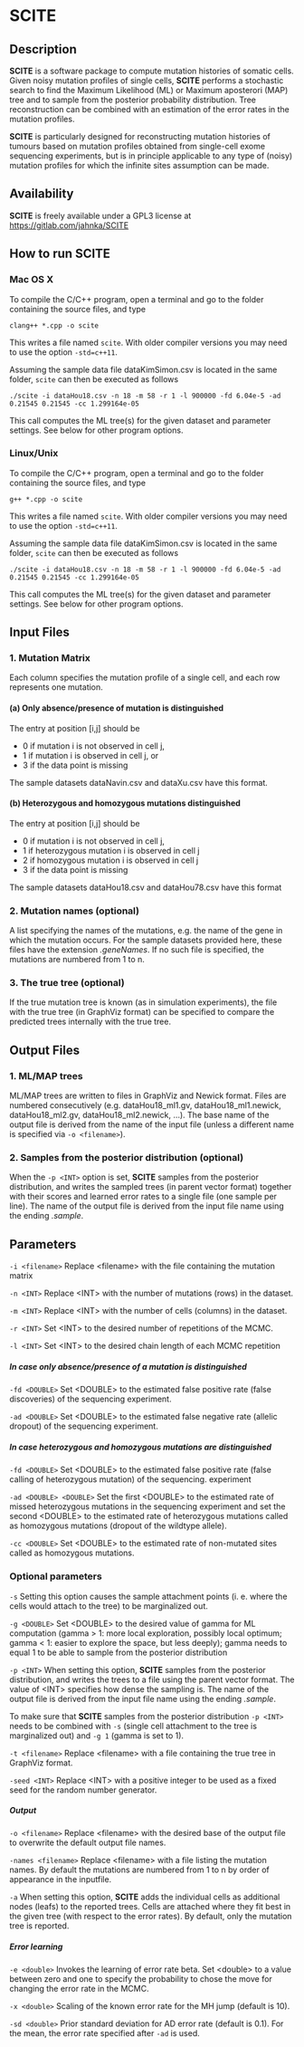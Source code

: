 # SCITE



## Description


**SCITE** is a software package to compute mutation histories of somatic cells.
Given noisy mutation profiles of single cells, **SCITE** performs a stochastic
search to find the Maximum Likelihood (ML) or Maximum aposterori (MAP) tree and to sample from the posterior
probability distribution. Tree reconstruction can be combined with an estimation
of the error rates in the mutation profiles.

**SCITE** is particularly designed for reconstructing mutation histories of
tumours based on mutation profiles obtained from single-cell exome sequencing experiments, but is in 
principle applicable to any type of (noisy) mutation profiles for which the
infinite sites assumption can be made.

## Availability

**SCITE** is freely available under a GPL3 license at https://gitlab.com/jahnka/SCITE

##    How to run **SCITE**



### Mac OS X

To compile the C/C++ program, open a terminal and go to the folder containing the source files, and type

	clang++ *.cpp -o scite

This writes a file named `scite`. With older compiler versions you may need to use the option `-std=c++11`.

Assuming the sample data file dataKimSimon.csv is located in the same folder, `scite` can then be executed as follows

	./scite -i dataHou18.csv -n 18 -m 58 -r 1 -l 900000 -fd 6.04e-5 -ad 0.21545 0.21545 -cc 1.299164e-05

This call computes the ML tree(s) for the given dataset and parameter settings. See below for other program options.

### Linux/Unix

To compile the C/C++ program, open a terminal and go to the folder containing the source files, and type

	g++ *.cpp -o scite
	
This writes a file named `scite`. With older compiler versions you may need to use the option `-std=c++11`.

Assuming the sample data file dataKimSimon.csv is located in the same folder, `scite` can then be executed as follows

	./scite -i dataHou18.csv -n 18 -m 58 -r 1 -l 900000 -fd 6.04e-5 -ad 0.21545 0.21545 -cc 1.299164e-05

This call computes the ML tree(s) for the given dataset and parameter settings. See below for other program options.

##  Input Files


### 1. Mutation Matrix


Each column specifies the mutation profile of a single cell, and each row
represents one mutation.

#### (a) Only absence/presence of mutation is distinguished
The entry at position [i,j] should be

* 0 if mutation i is not observed in cell j,
* 1 if mutation i is observed in cell j, or
* 3 if the data point is missing

The sample datasets dataNavin.csv and dataXu.csv have this format.	
#### (b) Heterozygous and homozygous mutations distinguished
The entry at position [i,j] should be

* 0 if mutation i is not observed in cell j,
* 1 if heterozygous mutation i is observed in cell j
* 2 if homozygous mutation i is observed in cell j
* 3 if the data point is missing

The sample datasets dataHou18.csv and dataHou78.csv have this format

### 2. Mutation names (optional)


A list specifying the names of the mutations, e.g. the name of the gene in which
the mutation occurs. For the sample datasets provided here, these files have the extension *.geneNames*. If no such file is specified, the mutations are numbered from 1 to n.

### 3. The true tree (optional)


If the true mutation tree is known (as in simulation experiments), the file with
the true tree (in GraphViz format) can be specified to compare the
predicted trees internally with the true tree.

##  Output Files

### 1. ML/MAP trees

ML/MAP trees are written to files in GraphViz and Newick format. Files are numbered
consecutively (e.g. dataHou18_ml1.gv, dataHou18_ml1.newick, dataHou18_ml2.gv, dataHou18_ml2.newick, ...). The base name of the output file is derived from the name of the input file (unless a different name is specified via `-o <filename>`).

### 2. Samples from the posterior distribution (optional)

When the `-p <INT>` option is set, **SCITE** samples from the posterior distribution, and writes the sampled trees (in parent vector format) together with their scores and learned error rates to a single file (one sample per line). The name of the output file is derived from the input file name using the ending *.sample*.



## Parameters

`-i <filename>`     Replace \<filename\> with the file containing the mutation matrix

`-n <INT>`  Replace \<INT\> with the number of mutations (rows) in the dataset.

`-m <INT>`  Replace \<INT\> with the  number of cells (columns) in the dataset.

`-r <INT>`  Set \<INT\> to the desired number of repetitions of the MCMC.

`-l <INT>`  Set \<INT\> to the desired chain length of each MCMC repetition



##### In case only absence/presence of a mutation is distinguished

`-fd <DOUBLE>` Set \<DOUBLE\> to the estimated false positive rate (false discoveries) of the sequencing experiment.

`-ad <DOUBLE>` Set \<DOUBLE\> to the estimated false negative rate (allelic dropout) of the sequencing experiment.

##### In case heterozygous and homozygous mutations are distinguished

`-fd <DOUBLE>` Set \<DOUBLE\> to the estimated false positive rate (false calling of heterozygous mutation) of the sequencing. experiment

`-ad <DOUBLE> <DOUBLE>` Set the first \<DOUBLE\> to the estimated rate of missed heterozygous mutations in the sequencing experiment and set the second \<DOUBLE\> to the estimated rate of heterozygous mutations called as homozygous mutations (dropout of the wildtype allele).

`-cc <DOUBLE>` Set \<DOUBLE\> to the estimated rate of non-mutated sites called as homozygous mutations.



### Optional parameters

`-s` Setting this option causes the sample attachment points (i. e. where the cells would attach to the tree) to be marginalized out.

`-g <DOUBLE>` Set \<DOUBLE\> to the desired value of gamma for ML computation (gamma > 1: more local exploration, possibly local optimum; gamma < 1: easier to explore the space, but less deeply); gamma needs to equal 1 to be able to sample from the posterior distribution



`-p <INT>` When setting this option, **SCITE** samples from the posterior distribution, and writes the trees to a file using the parent vector format. The value of \<INT\> specifies how dense the sampling is. The name of the output file is derived from the input file name using the ending *.sample*.

To make sure that **SCITE** samples from the posterior distribution `-p <INT>` needs to be combined with `-s` (single cell attachment to the tree is marginalized out) and `-g 1` (gamma is set to 1).

`-t <filename>`  Replace \<filename\> with a file containing the true tree in GraphViz format.

`-seed <INT>`   Replace \<INT\> with a positive integer to be used as a fixed seed for the random number generator.

##### Output

`-o <filename>`   Replace \<filename\> with the desired base of the output file to overwrite the default output file names.

`-names <filename>` Replace \<filename\> with a file listing the mutation names. By default the mutations are numbered from 1 to n by order of appearance in the inputfile.

`-a` When setting this option, **SCITE** adds the individual cells as additional nodes (leafs) to the reported trees. Cells are attached where they fit best in the given tree (with respect to the error rates). By default, only the mutation tree is reported.

##### Error learning

`-e <double>`   Invokes the learning of error rate beta. Set \<double\> to a value between zero and one to specify the probability to chose the move for changing the error rate in the MCMC.

`-x <double>`   Scaling of the known error rate for the MH jump (default is 10).

`-sd <double>`  Prior standard deviation for AD error rate (default is 0.1). For the mean, the error rate specified after `-ad` is used.

